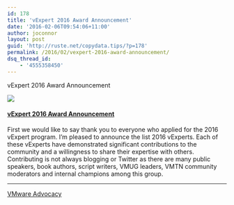 ```yaml
---
id: 178
title: 'vExpert 2016 Award Announcement'
date: '2016-02-06T09:54:06+11:00'
author: joconnor
layout: post
guid: 'http://ruste.net/copydata.tips/?p=178'
permalink: /2016/02/vexpert-2016-award-announcement/
dsq_thread_id:
    - '4555358450'
---
```


vExpert 2016 Award Announcement

[![](https://d3utlhu53nfcwz.cloudfront.net/171901/cdnImage/article/5e147601-e601-44ac-86ef-45fbc804f5b2/?size=Box320)](http://bit.ly/1Ppq7Yg)

#### [vExpert 2016 Award Announcement](http://bit.ly/1Ppq7Yg)

First we would like to say thank you to everyone who applied for the 2016 vExpert program. I’m pleased to announce the list 2016 vExperts. Each of these vExperts have demonstrated significant contributions to the community and a willingness to share their expertise with others. Contributing is not always blogging or Twitter as there are many public speakers, book authors, script writers, VMUG leaders, VMTN community moderators and internal champions among this group.

- - - - - -

[VMware Advocacy](http://advocacy.vmware.com)